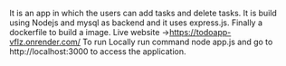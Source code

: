 It is an app in which the users can add tasks and delete tasks.
It is build using Nodejs and mysql as backend and it uses express.js.
Finally a dockerfile to build a image.
Live website ->https://todoapp-vflz.onrender.com/ 
To run Locally 
run command node app.js and go to http://localhost:3000 to access the application.
